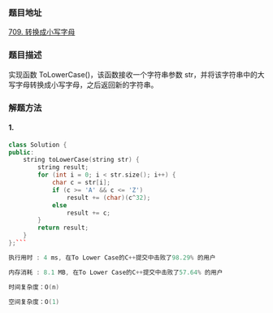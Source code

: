 ### 题目地址
[709. 转换成小写字母](https://leetcode-cn.com/problems/to-lower-case/)
### 题目描述
实现函数 ToLowerCase()，该函数接收一个字符串参数 str，并将该字符串中的大写字母转换成小写字母，之后返回新的字符串。

### 解题方法
#### 1.
```C++
class Solution {
public:
    string toLowerCase(string str) {
        string result;
        for (int i = 0; i < str.size(); i++) {
            char c = str[i];
            if (c >= 'A' && c <= 'Z')
                result += (char)(c^32);
            else
                result += c;
        }
        return result;
    }
};```

执行用时 : 4 ms, 在To Lower Case的C++提交中击败了98.29% 的用户

内存消耗 : 8.1 MB, 在To Lower Case的C++提交中击败了57.64% 的用户

时间复杂度：O(n)

空间复杂度：O(1)